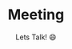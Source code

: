 ---
title: "Meeting"
subtitle: "Lets Talk! 😄"
# meta description
description: "Meeting"
draft: false
layout: "mymeeting"
robotsdisallow: true

---